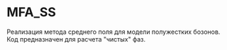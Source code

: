 # MFA_SS

Реализация метода среднего поля для модели полужестких бозонов. Код предназначен для расчета "чистых" фаз.
